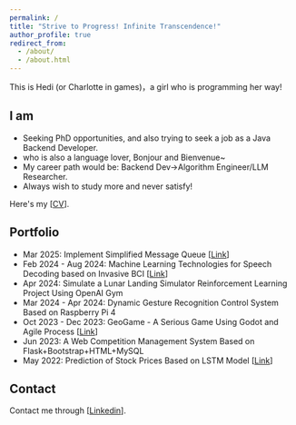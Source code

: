 ```yaml
---
permalink: /
title: "Strive to Progress! Infinite Transcendence!"
author_profile: true
redirect_from: 
  - /about/
  - /about.html
---
```


[//]: # (Strive to Progress! Infinite Transcendence!)

[//]: # (======)

This is Hedi (or Charlotte in games)，a girl who is programming her way!

## I am
- Seeking PhD opportunities, and also trying to seek a job as a Java Backend Developer.
- who is also a language lover, Bonjour and Bienvenue~
- My career path would be: Backend Dev->Algorithm Engineer/LLM Researcher. 
- Always wish to study more and never satisfy!

Here's my [[CV](/files/resume.pdf)].

## Portfolio
- Mar 2025: Implement Simplified Message Queue [[Link](https://github.com/CharlotteDiamond/Work-MQ)]
- Feb 2024 - Aug 2024: Machine Learning Technologies for Speech Decoding based on Invasive
  BCI [[Link](https://github.com/CharlotteDiamond/BCI-Speech-Decoding)]
- Apr 2024: Simulate a Lunar Landing Simulator Reinforcement Learning Project Using OpenAI Gym
- Mar 2024 - Apr 2024: Dynamic Gesture Recognition Control System Based on Raspberry Pi 4
- Oct 2023 - Dec 2023: GeoGame - A Serious Game Using Godot and Agile
  Process [[Link](https://github.com/CharlotteDiamond/Coursework-GeoGame)]
- Jun 2023: A Web Competition Management System Based on Flask+Bootstrap+HTML+MySQL
- May 2022: Prediction of Stock Prices Based on LSTM
  Model [[Link](https://github.com/CharlotteDiamond/Interest-Analysis_and_Predicton_for_Stocks_using_LSTM)]


## Contact
Contact me through [[Linkedin](https://www.linkedin.com/in/hedi-h/)].